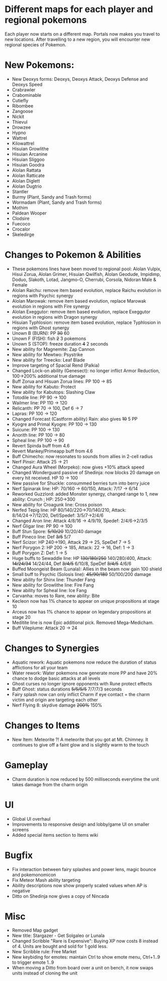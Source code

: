 # Different maps for each player and regional pokemons

Each player now starts on a different map. Portals now makes you travel to new locations. After travelling to a new region, you will encounter new regional species of Pokemon.

# New Pokemons:

- New Deoxys forms: Deoxys, Deoxys Attack, Deoxys Defense and Deoxys Speed
- Crabrawler
- Crabominable
- Cutiefly
- Ribombee
- Zangoose
- Nickit
- Thievul
- Drowzee
- Hypno
- Wattrel
- Kilowattrel
- Hisuian Growlithe
- Hisuian Arcanine
- Hisuian Sliggoo
- Hisuian Goodra
- Alolan Rattata
- Alolan Ratticate
- Alolan Diglett
- Alolan Dugtrio
- Stantler
- Burmy (Plant, Sandy and Trash forms)
- Wormadam (Plant, Sandy and Trash forms)
- Mothim
- Paldean Wooper
- Clodsire
- Fuecoco
- Crocalor
- Skeledirge

# Changes to Pokemon & Abilities

- These pokemons lines have been moved to regional pool: Alolan Vulpix, Hisui Zorua, Alolan Grimer, Hisuian Qwilfish, Alolan Geodude, Impidimp, Doduo, Slakoth, Lotad, Jangmo-O, Cherrubi, Corsola, Nidoran Male & Female
- Alolan Raichu: remove item based evolution, replace Raichu evolution in regions with Psychic synergy
- Alolan Marowak: remove item based evolution, replace Marowak evolution in regions with Fire synergy
- Alolan Exeggutor: remove item based evolution, replace Exeggutor evolution in regions with Dragon synergy
- Hisuian Typhlosion: remove item based evolution, replace Typhlosion in regions with Ghost synergy
- Unown B (BURN): PP ~~30~~ 60
- Unown F (FISH): fish ~~2~~ 3 pokemons
- Unown S (STOP): freeze duration ~~4~~ 2 seconds
- New ability for Magnemite: Zap Cannon
- New ability for Mewtwo: Psystrike
- New ability for Treecko: Leaf Blade
- Improve targeting of Spacial Rend (Palkia)
- Changed Lock-on ability (Genesect): no longer inflict Armor Reduction, 100→200% additional true damage
- Buff Zorua and Hisuan Zorua lines: PP 100 → 85
- New ability for Kabuto: Protect
- New ability for Kabutops: Slashing Claw
- Totodile line: PP 90 → 100
- Wailmer line: PP 110 → 120
- Relicanth: PP 70 → 100, Def 6 → 7
- Lapras: PP 100 → 120
- Changed Forecast (Castform ability) Rain: also gives ~~10~~ 5 PP
- Kyogre and Primal Kyogre: PP 100 → 130
- Suicune: PP 100 → 130
- Anorith line: PP 100 → 80
- Spheal line: PP 100 → 90
- Revert Spinda buff from 4.6
- Revert Mankey/Primeapp buff from 4.6
- Buff Chimecho: now resonates to sounds from allies in 2-cell radius
- Nerf Pinsir: Attack 25 → 21
- Changed Aura Wheel (Morpeko): now gives +10% attack speed
- Changed Wonderguard passive of Shedinja: now blocks 20 damage on every hit received. HP 10 → 100
- New passive for Shuckle: consummed berries turn into berry juice
- Nerf Spinarak line: HP: 70/160 → 60/150, Attack: 7/17 → 6/14
- Reworked Guzzlord: added Monster synergy, changed range to 1, new ability: Crunch ; HP: 250→300
- New ability for Croagunk line: Cross poison
- Nerfed Tepig line: HP 80/140/220→70/140/210, Attack: 8/14/24→7/12/20, Def/Spedef: 3/5/7→2/4/6
- Changed Aron line: Attack 4/8/16 → 4/9/19, Spedef: 2/4/6→2/3/5
- Nerf Gligar line: PP 90 → 100
- Buff Stun Spore: ~~5/10/20~~ 10/20/40 damage
- Buff Pineco line: Def ~~3/5~~ 5/7
- Nerf Scizor: HP 240→190, Attack 29 → 25, SpeDef 7 → 5
- Nerf Porygon 2: HP 200 → 185, Attack: 22 → 16, Def: 1 → 3
- Buff Porygon Z: Def: 1 → 5
- Huge buffs to Sewaddle line: HP ~~130/180/250~~ 140/280/400, Attack: ~~14/24/34~~ 14/24/44, Def ~~3/4/5~~ 6/10/8, SpeDef ~~3/4/5~~ 4/6/6
- Buffed Moongeist Beam (Lunala): Allies in the beam now gain 100 shield
- Small buff to Psychic (Solosis line): ~~45/90/180~~ 50/100/200 damage
- New ability for Shinx line: Thunder Fang
- New ability for Growlithe line: Fire Fang
- New ability for Spheal line: Ice Fang
- Carvanha: moves to Rare, new ability: Bite
- Kecleon now has 1% chance to appear on unique propositions at stage 10
- Arceus now has 1% chance to appear on legendary propositions at stage 20
- Meditite line is now Epic additional pick. Removed Mega-Medicham.
- Buff Vileplume: Attack 20 → 24

# Changes to Synergies

- Aquatic rework: Aquatic pokemons now reduce the duration of status afflictions for all your team
- Water rework: Water pokemons now generate more PP and have 20% chance to dodge basic attacks at all levels
- Ghost curses no longer ignore opponents with Rune protect effects
- Buff Ghost: status durations ~~5/5/5/5~~ 7/7/7/3 seconds
- Fairy splash now can only inflict Charm if eye contact = the charm victim and origin are targeting each other
- Nerf Flying 8: skydive damage ~~200%~~ 150%

# Changes to Items

- New Item: Meteorite ?! A meteorite that you got at Mt. Chimney. It continues to give off a faint glow and is slightly warm to the touch

# Gameplay

- Charm duration is now reduced by 500 milliseconds everytime the unit takes damage from the charm origin

# UI

- Global UI overhaul
- Improvements to responsive design and lobby/game UI on smaller screens
- Added special items section to Items wiki

# Bugfix

- Fix interaction between fairy splashes and power lens, magic bounce and pokemonomicon
- Fix Meteor Mash ability targeting
- Ability descriptions now show properly scaled values when AP is negative
- Ditto on Shedinja now gives a copy of Nincada

# Misc

- Removed Map gadget
- New title: Stargazer - Get Solgaleo or Lunala
- Changed Scribble "Rare is Expensive": Buying XP now costs 8 instead of 4. Units are bought and sold for 1 gold less.
- New Scribble rule: Free Market
- New keybiding for emotes: maintain Ctrl to show emote menu, Ctrl+1..9 to trigger emote 1..9
- When moving a Ditto from board over a unit on bench, it now swaps units instead of cloning the unit

